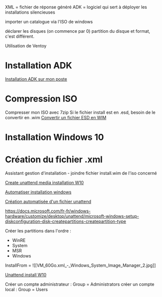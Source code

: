 XML = fichier de réponse généré
ADK = logiciel qui sert à déployer les installations silencieuses

importer un catalogue via l'ISO de windows 

déclarer les disques (on commence par 0)
partition du disque et format, c'est différent. 
 
Utilisation de Ventoy

# Installation ADK
[Installation ADK sur mon poste](https://docs.microsoft.com/en-us/windows-hardware/get-started/adk-install)

# Compression ISO
Compresser mon ISO avec 7zip
Si le fichier install est en .esd, besoin de le convertir en .wim
[Convertir un fichier ESD en WIM](https://rdr-it.com/convertir-un-fichier-esd-en-wim/)

# Installation Windows 10

# Création du fichier .xml
Assistant gestion d'installation
	- joindre fichier install.wim de l'iso concerné

[Create unattend media installation W10](https://www.windowscentral.com/how-create-unattended-media-do-automated-installation-windows-10)

[Automatiser installation windows](https://www.nextinpact.com/article/29373/107276-automatisons-installation-windows-10-unattended)

[Création automatisée d'un fichier unattend](https://www.windowsafg.com/win10x86_x64_uefi.html)

https://docs.microsoft.com/fr-fr/windows-hardware/customize/desktop/unattend/microsoft-windows-setup-diskconfiguration-disk-createpartitions-createpartition-type

Créer les partitions dans l'ordre : 
- WinRE
- System
- MSR
- Windows

InstallFrom = 
![[VM_60Go.xml_-_Windows_System_Image_Manager_2.jpg]]

[Unattend install W10](https://www.tenforums.com/tutorials/96683-create-media-automated-unattended-install-windows-10-a.html)

Créer un compte administrateur : 
Group = Administrators
créer un compte local : 
Group = Users